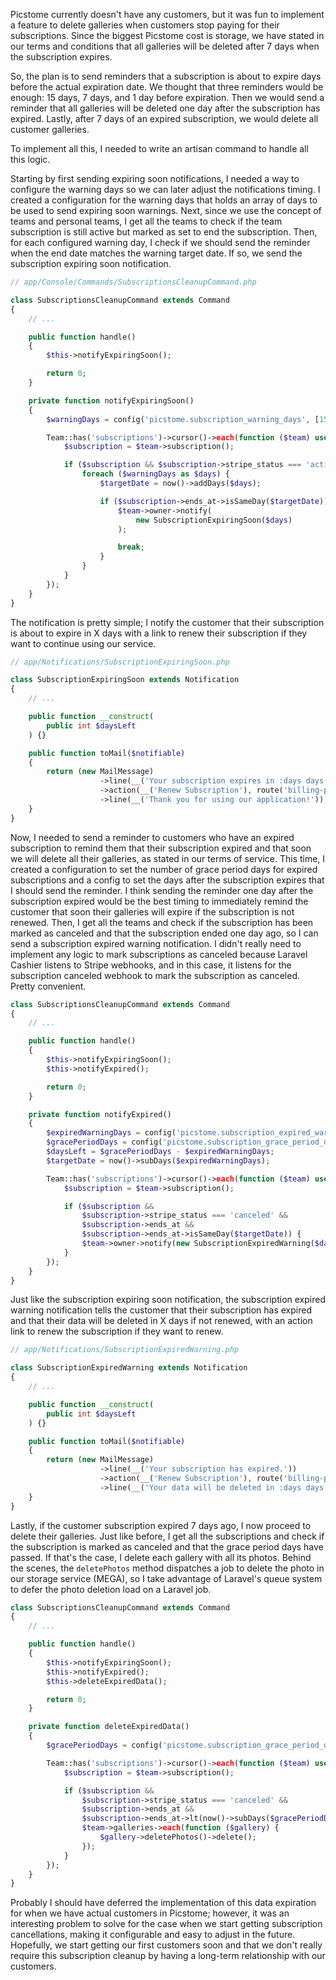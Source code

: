 Picstome currently doesn't have any customers, but it was fun to implement a feature to delete galleries when customers stop paying for their subscriptions. Since the biggest Picstome cost is storage, we have stated in our terms and conditions that all galleries will be deleted after 7 days when the subscription expires.

So, the plan is to send reminders that a subscription is about to expire days before the actual expiration date. We thought that three reminders would be enough: 15 days, 7 days, and 1 day before expiration. Then we would send a reminder that all galleries will be deleted one day after the subscription has expired. Lastly, after 7 days of an expired subscription, we would delete all customer galleries.

To implement all this, I needed to write an artisan command to handle all this logic.

Starting by first sending expiring soon notifications, I needed a way to configure the warning days so we can later adjust the notifications timing. I created a configuration for the warning days that holds an array of days to be used to send expiring soon warnings. Next, since we use the concept of teams and personal teams, I get all the teams to check if the team subscription is still active but marked as set to end the subscription. Then, for each configured warning day, I check if we should send the reminder when the end date matches the warning target date. If so, we send the subscription expiring soon notification.

```php
// app/Console/Commands/SubscriptionsCleanupCommand.php

class SubscriptionsCleanupCommand extends Command
{
    // ...

    public function handle()
    {
        $this->notifyExpiringSoon();

        return 0;
    }

    private function notifyExpiringSoon()
    {
        $warningDays = config('picstome.subscription_warning_days', [15, 7, 1]);

        Team::has('subscriptions')->cursor()->each(function ($team) use ($warningDays) {
            $subscription = $team->subscription();

            if ($subscription && $subscription->stripe_status === 'active' && $subscription->ends_at) {
                foreach ($warningDays as $days) {
                    $targetDate = now()->addDays($days);

                    if ($subscription->ends_at->isSameDay($targetDate)) {
                        $team->owner->notify(
                            new SubscriptionExpiringSoon($days)
                        );

                        break;
                    }
                }
            }
        });
    }
}
```

The notification is pretty simple; I notify the customer that their subscription is about to expire in X days with a link to renew their subscription if they want to continue using our service.

```php
// app/Notifications/SubscriptionExpiringSoon.php

class SubscriptionExpiringSoon extends Notification
{
    // ...

    public function __construct(
        public int $daysLeft
    ) {}

    public function toMail($notifiable)
    {
        return (new MailMessage)
                    ->line(__('Your subscription expires in :days days.', ['days' => $this->daysLeft]))
                    ->action(__('Renew Subscription'), route('billing-portal'))
                    ->line(__('Thank you for using our application!'));
    }
}
```

Now, I needed to send a reminder to customers who have an expired subscription to remind them that their subscription expired and that soon we will delete all their galleries, as stated in our terms of service. This time, I created a configuration to set the number of grace period days for expired subscriptions and a config to set the days after the subscription expires that I should send the reminder. I think sending the reminder one day after the subscription expired would be the best timing to immediately remind the customer that soon their galleries will expire if the subscription is not renewed. Then, I get all the teams and check if the subscription has been marked as canceled and that the subscription ended one day ago, so I can send a subscription expired warning notification. I didn't really need to implement any logic to mark subscriptions as canceled because Laravel Cashier listens to Stripe webhooks, and in this case, it listens for the subscription canceled webhook to mark the subscription as canceled. Pretty convenient.

```php
class SubscriptionsCleanupCommand extends Command
{
    // ...

    public function handle()
    {
        $this->notifyExpiringSoon();
        $this->notifyExpired();

        return 0;
    }

    private function notifyExpired()
    {
        $expiredWarningDays = config('picstome.subscription_expired_warning_days', 1);
        $gracePeriodDays = config('picstome.subscription_grace_period_days', 7);
        $daysLeft = $gracePeriodDays - $expiredWarningDays;
        $targetDate = now()->subDays($expiredWarningDays);

        Team::has('subscriptions')->cursor()->each(function ($team) use ($targetDate, $daysLeft) {
            $subscription = $team->subscription();

            if ($subscription &&
                $subscription->stripe_status === 'canceled' &&
                $subscription->ends_at &&
                $subscription->ends_at->isSameDay($targetDate)) {
                $team->owner->notify(new SubscriptionExpiredWarning($daysLeft));
            }
        });
    }
}
```

Just like the subscription expiring soon notification, the subscription expired warning notification tells the customer that their subscription has expired and that their data will be deleted in X days if not renewed, with an action link to renew the subscription if they want to renew.

```php
// app/Notifications/SubscriptionExpiredWarning.php

class SubscriptionExpiredWarning extends Notification
{
    // ...

    public function __construct(
        public int $daysLeft
    ) {}

    public function toMail($notifiable)
    {
        return (new MailMessage)
                    ->line(__('Your subscription has expired.'))
                    ->action(__('Renew Subscription'), route('billing-portal'))
                    ->line(__('Your data will be deleted in :days days if not renewed.', ['days' => $this->daysLeft]));
    }
}
```

Lastly, if the customer subscription expired 7 days ago, I now proceed to delete their galleries. Just like before, I get all the subscriptions and check if the subscription is marked as canceled and that the grace period days have passed. If that's the case, I delete each gallery with all its photos. Behind the scenes, the `deletePhotos` method dispatches a job to delete the photo in our storage service (MEGA), so I take advantage of Laravel's queue system to defer the photo deletion load on a Laravel job.

```php
class SubscriptionsCleanupCommand extends Command
{
    // ...

    public function handle()
    {
        $this->notifyExpiringSoon();
        $this->notifyExpired();
        $this->deleteExpiredData();

        return 0;
    }

    private function deleteExpiredData()
    {
        $gracePeriodDays = config('picstome.subscription_grace_period_days', 7);

        Team::has('subscriptions')->cursor()->each(function ($team) use ($gracePeriodDays) {
            $subscription = $team->subscription();

            if ($subscription &&
                $subscription->stripe_status === 'canceled' &&
                $subscription->ends_at &&
                $subscription->ends_at->lt(now()->subDays($gracePeriodDays))) {
                $team->galleries->each(function ($gallery) {
                    $gallery->deletePhotos()->delete();
                });
            }
        });
    }
}
```

Probably I should have deferred the implementation of this data expiration for when we have actual customers in Picstome; however, it was an interesting problem to solve for the case when we start getting subscription cancellations, making it configurable and easy to adjust in the future. Hopefully, we start getting our first customers soon and that we don't really require this subscription cleanup by having a long-term relationship with our customers.
